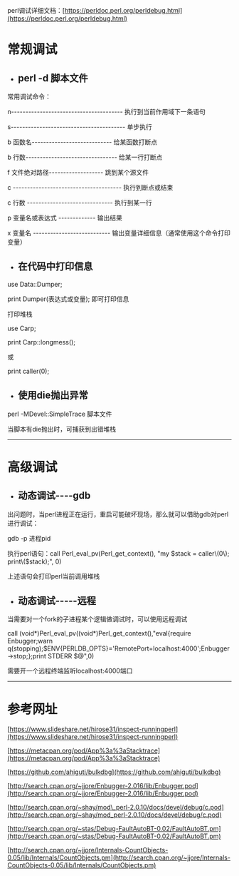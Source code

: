 perl调试详细文档：[https://perldoc.perl.org/perldebug.html](https://perldoc.perl.org/perldebug.html)

# 常规调试

* ## perl -d 脚本文件

常用调试命令：

n--------------------------------------- 执行到当前作用域下一条语句

s---------------------------------------- 单步执行

b 函数名---------------------------- 给某函数打断点

b 行数-------------------------------- 给某一行打断点

f 文件绝对路径------------------- 跳到某个源文件

c -------------------------------------- 执行到断点或结束

c 行数 ------------------------------ 执行到某一行

p 变量名或表达式 ------------- 输出结果

x 变量名 --------------------------- 输出变量详细信息（通常使用这个命令打印变量）

* ## 在代码中打印信息

use Data::Dumper;

print Dumper\(表达式或变量\); 即可打印信息

打印堆栈

use Carp;

print Carp::longmess\(\);

或

print caller\(0\);

* ## 使用die抛出异常

perl -MDevel::SimpleTrace 脚本文件

当脚本有die抛出时，可捕获到出错堆栈

---

# 高级调试

* ## 动态调试----gdb

出问题时，当perl进程正在运行，重启可能破坏现场，那么就可以借助gdb对perl进行调试：

gdb -p 进程pid

执行perl语句：call Perl\_eval\_pv\(Perl\_get\_context\(\), "my $stack = caller\(0\); print\($stack\);", 0\)

上述语句会打印perl当前调用堆栈

* ## 动态调试-----远程

当需要对一个fork的子进程某个逻辑做调试时，可以使用远程调试

call \(void\*\)Perl\_eval\_pv\(\(void\*\)Perl\_get\_context\(\),"eval{require Enbugger;warn q\(stopping\);$ENV{PERLDB\_OPTS}='RemotePort=localhost:4000';Enbugger-&gt;stop;};print STDERR $@",0\)

需要开一个远程终端监听localhost:4000端口

---

# 参考网址

[https://www.slideshare.net/hirose31/inspect-runningperl](https://www.slideshare.net/hirose31/inspect-runningperl)

[https://metacpan.org/pod/App%3a%3aStacktrace](https://metacpan.org/pod/App%3a%3aStacktrace)

[https://github.com/ahiguti/bulkdbg](https://github.com/ahiguti/bulkdbg)

[http://search.cpan.org/~jjore/Enbugger-2.016/lib/Enbugger.pod](http://search.cpan.org/~jjore/Enbugger-2.016/lib/Enbugger.pod)

[http://search.cpan.org/~shay/mod\_perl-2.0.10/docs/devel/debug/c.pod](http://search.cpan.org/~shay/mod_perl-2.0.10/docs/devel/debug/c.pod)

[http://search.cpan.org/~stas/Debug-FaultAutoBT-0.02/FaultAutoBT.pm](http://search.cpan.org/~stas/Debug-FaultAutoBT-0.02/FaultAutoBT.pm)

[http://search.cpan.org/~jjore/Internals-CountObjects-0.05/lib/Internals/CountObjects.pm](http://search.cpan.org/~jjore/Internals-CountObjects-0.05/lib/Internals/CountObjects.pm)

